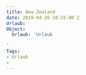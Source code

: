 ```yaml
---
title: New Zealand
date: 2019-04-26 10:55:00 Z
Urlaub: 
Object:
  Urlaub: 'Urlaub

'
Tags:
- Urlaub
- 
---
```


